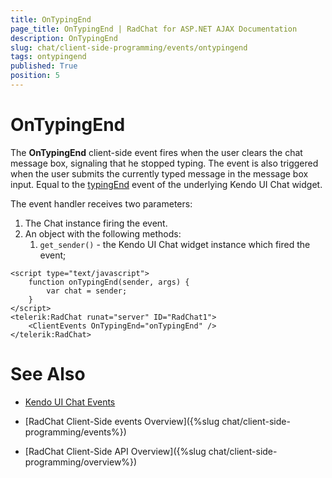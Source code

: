 ```yaml
---
title: OnTypingEnd
page_title: OnTypingEnd | RadChat for ASP.NET AJAX Documentation
description: OnTypingEnd
slug: chat/client-side-programming/events/ontypingend
tags: ontypingend
published: True
position: 5
---
```


# OnTypingEnd

The **OnTypingEnd** client-side event fires when the user clears the chat message box, signaling that he stopped typing. The event is also triggered when the user submits the currently typed message in the message box input. Equal to the [typingEnd](https://docs.telerik.com/kendo-ui/api/javascript/ui/chat/events/typingend) event of the underlying Kendo UI Chat widget.

The event handler receives two parameters:

1. The Chat instance firing the event.
2. An object with the following methods:
    1. `get_sender()` - the Kendo UI Chat widget instance which fired the event; 

````ASPNET
<script type="text/javascript">
    function onTypingEnd(sender, args) {
        var chat = sender;     
    }
</script>
<telerik:RadChat runat="server" ID="RadChat1">
    <ClientEvents OnTypingEnd="onTypingEnd" />
</telerik:RadChat>
````

# See Also

 * [Kendo UI Chat Events](https://docs.telerik.com/kendo-ui/api/javascript/ui/chat#events)

 * [RadChat Client-Side events Overview]({%slug chat/client-side-programming/events%})

 * [RadChat Client-Side API Overview]({%slug chat/client-side-programming/overview%})
